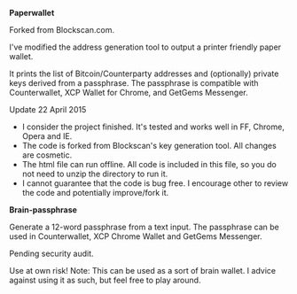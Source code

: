 **Paperwallet**

Forked from Blockscan.com.

I've modified the address generation tool to output a printer friendly paper wallet.

It prints the list of Bitcoin/Counterparty addresses and (optionally) private keys derived from a passphrase. The passphrase is compatible with Counterwallet, XCP Wallet for Chrome, and GetGems Messenger.

Update 22 April 2015

* I consider the project finished. It's tested and works well in FF, Chrome, Opera and IE.
* The code is forked from Blockscan's key generation tool. All changes are cosmetic.
* The html file can run offline. All code is included in this file, so you do not need to unzip the directory to run it.
* I cannot guarantee that the code is bug free. I encourage other to review the code and potentially improve/fork it.

**Brain-passphrase** 

Generate a 12-word passphrase from a text input. The passphrase can be used in Counterwallet, XCP Chrome Wallet and GetGems Messenger. 

Pending security audit. 

Use at own risk! Note: This can be used as a sort of brain wallet. I advice against using it as such, but feel free to play around.

